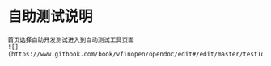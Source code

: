 # 自助测试说明




    首页选择自助开发测试进入到自动测试工具页面
    ![](https://www.gitbook.com/book/vfinopen/opendoc/edit#/edit/master/testTool.png)